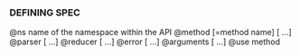 ### DEFINING SPEC ###

@ns <name> name of the namespace within the API
@method <method name> [<mpd cmd>=method name] [<bindarg1> <bindarg2> ...]
@parser <parser> [<parser2> ...]
@reducer <reducer> [<reducer> ...]
@error <error> [<error> ...]
@arguments <arguments> [<arguments> ...]
@use method
